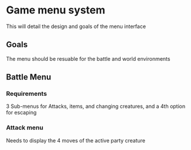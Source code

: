 # Game menu system
This will detail the design and goals of the menu interface

## Goals
The menu should be resuable for the battle and world environments

## Battle Menu
### Requirements
3 Sub-menus for Attacks, items, and changing creatures, and a 4th option for escaping

### Attack menu
Needs to display the 4 moves of the active party creature